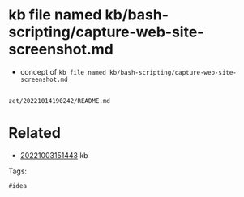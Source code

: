 # kb file named kb/bash-scripting/capture-web-site-screenshot.md

- concept of `kb file named kb/bash-scripting/capture-web-site-screenshot.md`

```
```

` zet/20221014190242/README.md `

# Related

- [20221003151443](/zet/20221003151443/README.md) kb

Tags:

    #idea
